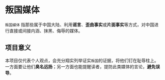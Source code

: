# 叛国媒体
`叛国媒体` 指那些属于中国大陆、利用**谣言**、**歪曲事实**或**片面事实**等方式，对中国进行直接或间接内涵、抹黑、侮辱的媒体。
 
## 项目意义
本项目仅代表个人观点，会充分翔实列举证实`叛国`的证据，将他们钉在耻辱柱上。一方面要让他们**臭名远扬**；另一方面也能提醒读者，提防此类媒体的言论，**避免误导**。
